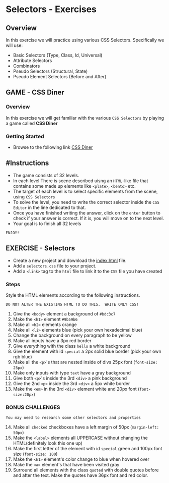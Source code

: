 # Selectors - Exercises

## Overview
In this exercise we will practice using various CSS Selectors. Specifically we will use: 
* Basic Selectors (Type, Class, Id, Universal)
* Attribute Selectors
* Combinators
* Pseudo Selectors (Structural, State)
* Pseudo Element Selectors (Before and After)

## GAME - CSS Diner
### Overview
In this exercise we will get familiar with the various `CSS Selectors` by playing a game called **CSS Diner**

### Getting Started
* Browse to the following link [CSS Diner](https://flukeout.github.io/)

## #Instructions
- The game consists of 32 levels.
- In each level There is scene described uisng an `HTML`-like file that contains some made up elements like `<plate>`, `<bento>` etc. 
- The target of each level is to select specific elements from the scene, using `CSS Selectors`
- To solve the level, you need to write the correct selector inside the `CSS Editor` in the line dedicated to that.
- Once you have finished writing the answer, click on the `enter` button to check if your answer is correct. If it is, you will move on to the next level.
- Your goal is to finish all 32 levels

~~~
ENJOY!
~~~

## EXERCISE - Selectors
* Create a new project and download the [index.html](index.html) file.
* Add a `selectors.css` file to your project.
* Add a `<link>` tag to the `html` file to link it to the `CSS` file you have created

### Steps
Style the HTML elements according to the following instructions. 

~~~ 
DO NOT ALTER THE EXISTING HTML TO DO THIS.  WRITE ONLY CSS! 
~~~

1. Give the `<body>` element a background of `#bdc3c7`
2. Make the `<h1>` element `#9b59b6`
3. Make all `<h2>` elements orange
4. Make all `<li>` elements blue (pick your own hexadecimal blue)
5. Change the background on every paragraph to be yellow
6. Make all inputs have a 3px red border
7. Give everything with the class `hello` a white background
8. Give the element with id `special` a 2px solid blue border (pick your own rgb blue)
9. Make all the `<p>`'s that are nested inside of divs 25px font (`font-size: 25px`)
10. Make only inputs with type `text` have a gray background
11. Give both `<p>`'s inside the 3rd `<div>` a pink background
12. Give the 2nd `<p>` inside the 3rd `<div>` a 5px white border
13. Make the `<em>` in the 3rd `<div>` element white and 20px font (`font-size:20px`)


### BONUS CHALLENGES
~~~
You may need to research some other selectors and properties
~~~

14. Make all `checked` checkboxes have a left margin of 50px (`margin-left: 50px`)
15. Make the `<label>` elements all UPPERCASE without changing the HTML(definitely look this one up)
16. Make the first letter of the element with id `special` green and 100px font size (`font-size: 100`)
17. Make the `<h1>` element's color change to blue when hovered over
18. Make the `<a>` element's that have been visited gray
19. Surround all elements with the class `quoted` with double quotes before and after the text. Make the quotes have 36px font and red color.




